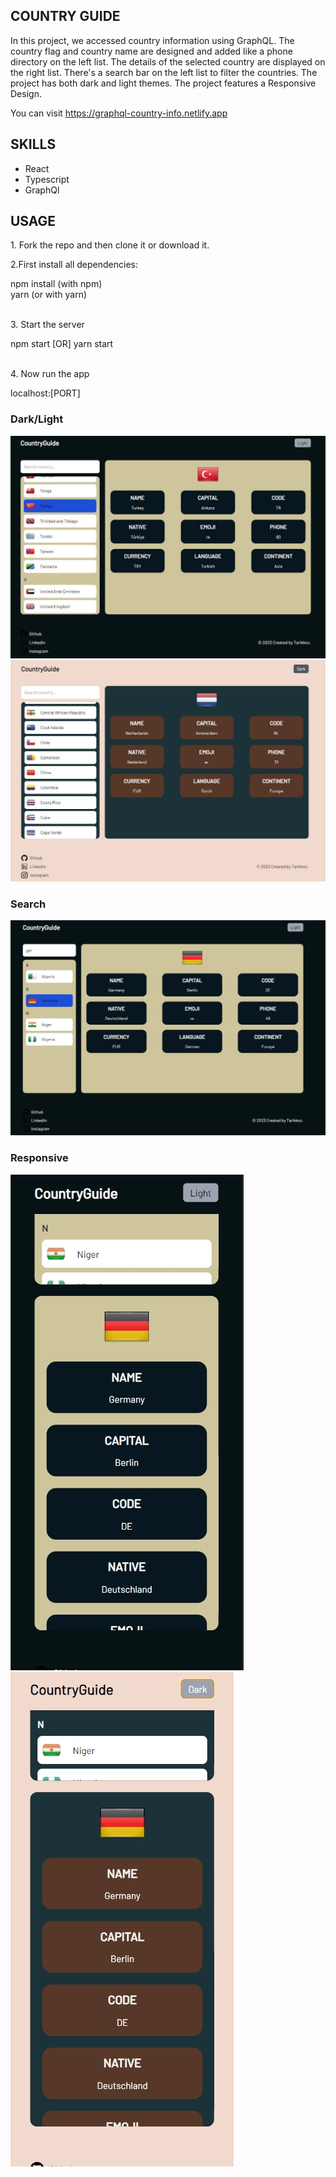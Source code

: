 <h2>COUNTRY GUIDE</h2>
<p>
In this project, we accessed country information using GraphQL. The country flag and country name are designed and added like a phone directory on the left list. The details of the selected country are displayed on the right list. There's a search bar on the left list to filter the countries. The project has both dark and light themes. The project features a Responsive Design.
</p>
You can visit <a href="https://graphql-country-info.netlify.app">https://graphql-country-info.netlify.app</a>
<h2>SKILLS</h2>
<ul>
  <li>React</li>
  <li>Typescript</li>
  <li>GraphQl</li>
</ul>
<h2>USAGE</h2>
<p>1. Fork the repo and then clone it or download it.</p>
<p>2.First install all dependencies:</p>
<div>
  <storng>npm install</storng> (with npm) </br>
  <storng>yarn</storng> (or with yarn)
</div> </br>
<p>
3. Start the server
</p>
<div>
npm start [OR] yarn start
</div> </br>
<p>
4. Now run the app
</p>
<div>
localhost:[PORT]
</div>

<h3>Dark/Light</h3>
<img src="./public/img/dark.jpg"/> </br>
<img src="./public/img/light.jpg"/> </br>
<h3>Search</h3>
<img src="./public/img/search.jpg"/> </br>
<h3>Responsive</h3>
<img src="./public/img/responsive1.jpg"/> </br>
<img src="./public/img/responsive2.jpg"/> </br>









